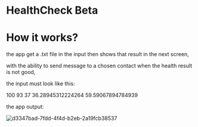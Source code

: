 # HealthCheck Beta

# How it works?
  the app get a .txt file in the input then shows that result in the next screen,  

  with the ability to send message to a chosen contact when the health result is not good,

  the input must look like this:

  100
  93
  37
  36.28945312224264
  59.59067894784939

  the app output:
  
  ![d3347bad-7fdd-4f4d-b2eb-2a19fcb38537](https://github.com/amax33/HealthCheck/assets/77959684/2ab98241-5b98-4967-9d36-7fa90c9a3bc2)

